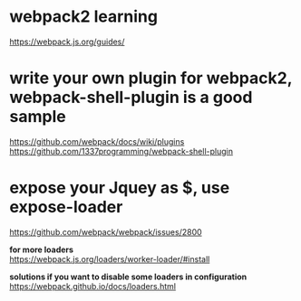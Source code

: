 # webpack2 learning 
https://webpack.js.org/guides/  

# write your own plugin for webpack2, webpack-shell-plugin is a good sample
https://github.com/webpack/docs/wiki/plugins  
https://github.com/1337programming/webpack-shell-plugin

# expose your Jquey as $, use expose-loader
https://github.com/webpack/webpack/issues/2800

**for more loaders**  
https://webpack.js.org/loaders/worker-loader/#install  

**solutions if you want to disable some loaders in configuration**  
https://webpack.github.io/docs/loaders.html